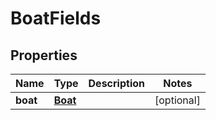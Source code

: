 
# BoatFields

## Properties
Name | Type | Description | Notes
------------ | ------------- | ------------- | -------------
**boat** | [**Boat**](Boat.md) |  |  [optional]



